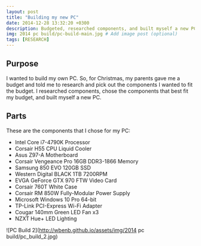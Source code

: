 ```yaml
---
layout: post
title: "Building my new PC"
date: 2014-12-28 13:32:20 +0300
description: Budgeted, researched components, and built myself a new PC.  Later, I also built a new PC for my parents.   # Add post description (optional)
img: 2014 pc build/pc-build-main.jpg # Add image post (optional)
tags: [RESEARCH]
---
```


## Purpose
I wanted to build my own PC. So, for Christmas, my parents gave me a budget and told me to research and pick out the components I wanted to fit the budget. I researched components, chose the components that best fit my budget, and built myself a new PC.

## Parts
These are the components that I chose for my PC:
* Intel Core i7-4790K Processor
* Corsair H55 CPU Liquid Cooler
* Asus Z97-A Motherboard
* Corsair Vengeance Pro 16GB DDR3-1866 Memory
* Samsung 850 EVO 120GB SSD
* Western Digital BLACK 1TB 7200RPM
* EVGA GeForce GTX 970 FTW Video Card
* Corsair 760T White Case
* Corsair RM 850W Fully-Modular Power Supply
* Microsoft Windows 10 Pro 64-bit
* TP-Link PCI-Express Wi-Fi Adapter
* Cougar 140mm Green LED Fan x3
* NZXT Hue+ LED Lighting

![PC Build 2](http://wbenb.github.io/assets/img/2014 pc build/pc_build_2.jpg)
